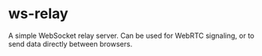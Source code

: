 # ws-relay

A simple WebSocket relay server. Can be used for WebRTC signaling, or to send data directly between browsers.
